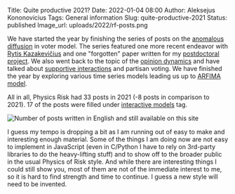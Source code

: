 Title: Quite productive 2021?
Date: 2022-01-04 08:00
Author: Aleksejus Kononovicius
Tags: General information
Slug: quite-productive-2021
Status: published
Image_url: uploads/2022/rf-posts.png

We have started the year by finishing the series of posts on the [anomalous
diffusion](/tag/anomalous-diffusion/) in voter model. The series featured one
more recent endeavor with [Rytis Kazakevičius](/tag/r-kazakevicius/) and one
"forgotten" paper written for my [postdoctoral
project](/tag/postdoctoral-project/). We also went back to the topic of the
[opinion dynamics](/tag/opinion-dynamics/) and have talked about [supportive
interactions](/tag/latane-social-impact-theory/) and partisan voting. We
have finished the year by exploring various time series models leading us up
to [ARFIMA model](/tag/arfima-series/).

All in all, Physics Risk had 33 posts in 2021 (-8 posts in comparison to
2021). 17 of the posts were filled under [interactive
models](/tag/interactive-models/) tag.

![Number of posts written in English and still available on this site]({static}/uploads/2022/rf-posts.png "The
number of posts written in English and still available on this iteration of Physics
of Risk. The wide bars represent total number of posts for each year since 2010,
while the narrower bars represent a number of posts with 'Interactive models' tag.")

I guess my tempo is dropping a bit as I am running out of easy to make and
interesting enough material. Some of the things I am doing now are not easy
to implement in JavaScript (even in C/Python I have to rely on 3rd-party
libraries to do the heavy-lifting stuff) and to show off to the broader
public in the usual Physics of Risk style. And while there are interesting
things I could still show you, most of them are not of the immediate
interest to me, so it is hard to find strength and time to continue. I guess
a new style will need to be invented.
